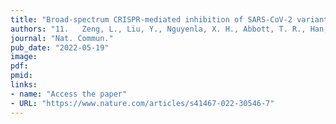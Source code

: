 ```yaml
---
title: "Broad-spectrum CRISPR-mediated inhibition of SARS-CoV-2 variants and endemic coronaviruses in vitro"
authors: "11.	Zeng, L., Liu, Y., Nguyenla, X. H., Abbott, T. R., Han, M., Zhu, Y., Chemparathy, A., Lin, X., Chen, X., Wang, H., Rane, D. A., Spatz, J. M., Jain, S., Rustagi, A., Pinsky, B., Zepeda, A. E., Kadina, A. P., Walker, J. A., 3rd, Holden, K., Temperton, N., Cochran, J. R., Barron, A. E., Connolly, M. D., Blish, C. A., Lewis, D. B., Stanley, S. A., La Russa, M. F., Qi, L. S."
journal: "Nat. Commun."
pub_date: "2022-05-19"
image:
pdf:
pmid:
links:
- name: "Access the paper"
- URL: "https://www.nature.com/articles/s41467-022-30546-7"
---
```

